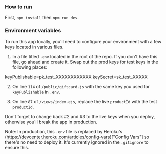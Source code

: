 ### How to run

First, `npm install` then `npm run dev`.

### Environment variables

To run this app locally, you'll need to configure your environment with a few keys located in various files.

1. In a file titled `.env` located in the root of the repo. If you don't have this file, go ahead and create it. Swap out the prod keys for test keys in the following places:

keyPublishable=pk_test_XXXXXXXXXXXX
keySecret=sk_test_XXXXX

2. On line `114` of `/public/giftcard.js` with the same key you used for `keyPublishable` in `.env`.

3. On line `87` of `/views/index.ejs`, replace the live  `productId` with the test `productId`.

Don't forget to change back #2 and #3 to the live keys when you deploy, otherwise you'll break the app in production.

Note: In production, this `.env` file is replaced by Heroku's (https://devcenter.heroku.com/articles/config-vars)["Config Vars"] so there's no need to deploy it. It's currently ignored in the `.gitignore` to ensure this.
